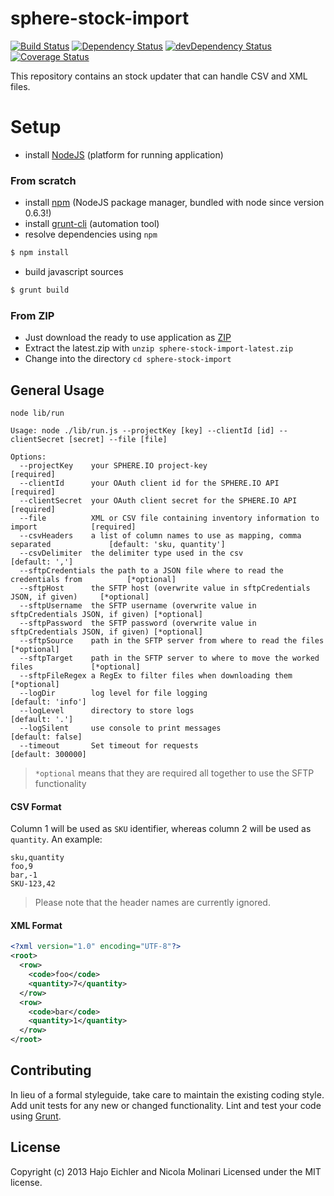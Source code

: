 # sphere-stock-import

[![Build Status](https://secure.travis-ci.org/sphereio/sphere-stock-import.png?branch=master)](http://travis-ci.org/sphereio/sphere-stock-import) [![Dependency Status](https://david-dm.org/sphereio/sphere-stock-import.png?theme=shields.io)](https://david-dm.org/sphereio/sphere-stock-import) [![devDependency Status](https://david-dm.org/sphereio/sphere-stock-import/dev-status.png?theme=shields.io)](https://david-dm.org/sphereio/sphere-stock-import#info=devDependencies) [![Coverage Status](https://coveralls.io/repos/sphereio/sphere-stock-import/badge.png?branch=master)](https://coveralls.io/r/sphereio/sphere-stock-import?branch=master)

This repository contains an stock updater that can handle CSV and XML files.

# Setup

* install [NodeJS](http://support.sphere.io/knowledgebase/articles/307722-install-nodejs-and-get-a-component-running) (platform for running application)

### From scratch

* install [npm](http://gruntjs.com/getting-started) (NodeJS package manager, bundled with node since version 0.6.3!)
* install [grunt-cli](http://gruntjs.com/getting-started) (automation tool)
*  resolve dependencies using `npm`
```bash
$ npm install
```
* build javascript sources
```bash
$ grunt build
```

### From ZIP

* Just download the ready to use application as [ZIP](https://github.com/sphereio/sphere-stock-import/archive/latest.zip)
* Extract the latest.zip with `unzip sphere-stock-import-latest.zip`
* Change into the directory `cd sphere-stock-import`

## General Usage

```
node lib/run

Usage: node ./lib/run.js --projectKey [key] --clientId [id] --clientSecret [secret] --file [file]

Options:
  --projectKey    your SPHERE.IO project-key                                            [required]
  --clientId      your OAuth client id for the SPHERE.IO API                            [required]
  --clientSecret  your OAuth client secret for the SPHERE.IO API                        [required]
  --file          XML or CSV file containing inventory information to import            [required]
  --csvHeaders    a list of column names to use as mapping, comma separated             [default: 'sku, quantity']
  --csvDelimiter  the delimiter type used in the csv                                    [default: ',']
  --sftpCredentials the path to a JSON file where to read the credentials from          [*optional]
  --sftpHost      the SFTP host (overwrite value in sftpCredentials JSON, if given)     [*optional]
  --sftpUsername  the SFTP username (overwrite value in sftpCredentials JSON, if given) [*optional]
  --sftpPassword  the SFTP password (overwrite value in sftpCredentials JSON, if given) [*optional]
  --sftpSource    path in the SFTP server from where to read the files                  [*optional]
  --sftpTarget    path in the SFTP server to where to move the worked files             [*optional]
  --sftpFileRegex a RegEx to filter files when downloading them                         [*optional]
  --logDir        log level for file logging                                            [default: 'info']
  --logLevel      directory to store logs                                               [default: '.']
  --logSilent     use console to print messages                                         [default: false]
  --timeout       Set timeout for requests                                              [default: 300000]
```
> `*optional` means that they are required all together to use the SFTP functionality

#### CSV Format

Column 1 will be used as `SKU` identifier, whereas column 2 will be used as `quantity`.
An example:
```
sku,quantity
foo,9
bar,-1
SKU-123,42
```

> Please note that the header names are currently ignored.

#### XML Format

```xml
<?xml version="1.0" encoding="UTF-8"?>
<root>
  <row>
    <code>foo</code>
    <quantity>7</quantity>
  </row>
  <row>
    <code>bar</code>
    <quantity>1</quantity>
  </row>
</root>
```

## Contributing
In lieu of a formal styleguide, take care to maintain the existing coding style. Add unit tests for any new or changed functionality. Lint and test your code using [Grunt](http://gruntjs.com/).

## License
Copyright (c) 2013 Hajo Eichler and Nicola Molinari
Licensed under the MIT license.
